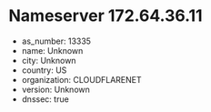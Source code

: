 # Nameserver 172.64.36.11

* as_number: 13335
* name: Unknown
* city: Unknown
* country: US
* organization: CLOUDFLARENET
* version: Unknown
* dnssec: true
